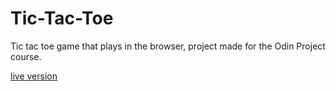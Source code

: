 # Tic-Tac-Toe
Tic tac toe game that plays in the browser, project made for the Odin Project course.

[live version](https://llnathanlc.github.io/Tic-Tac-Toe/)
